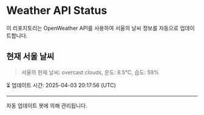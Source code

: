 
# Weather API Status

이 리포지토리는 OpenWeather API를 사용하여 서울의 날씨 정보를 자동으로 업데이트합니다.

## 현재 서울 날씨
> 서울의 현재 날씨: overcast clouds, 온도: 8.5°C, 습도: 59%

⏳ 업데이트 시간: 2025-04-03 20:17:56 (UTC)

---
자동 업데이트 봇에 의해 관리됩니다.
